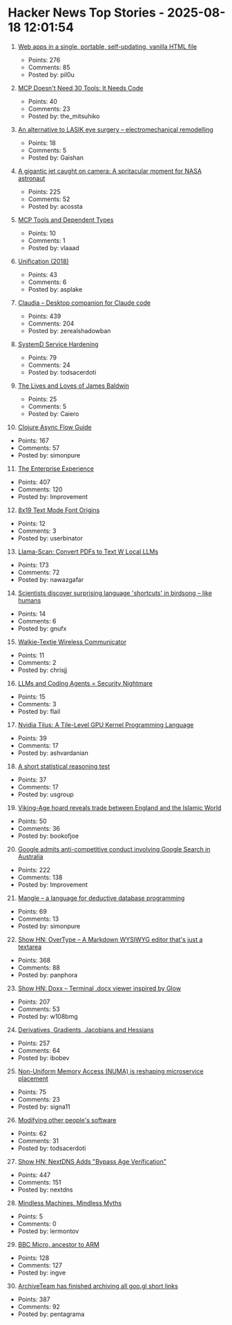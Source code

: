 # Hacker News Top Stories - 2025-08-18 12:01:54

1. [Web apps in a single, portable, self-updating, vanilla HTML file](https://hyperclay.com/)
   - Points: 276
   - Comments: 85
   - Posted by: pil0u

2. [MCP Doesn't Need 30 Tools: It Needs Code](https://lucumr.pocoo.org/2025/8/18/code-mcps/)
   - Points: 40
   - Comments: 23
   - Posted by: the_mitsuhiko

3. [An alternative to LASIK eye surgery – electromechanical remodelling](https://medicalxpress.com/news/2025-08-alternative-lasik-lasers.html)
   - Points: 18
   - Comments: 5
   - Posted by: Gaishan

4. [A gigantic jet caught on camera: A spritacular moment for NASA astronaut](https://science.nasa.gov/science-research/heliophysics/a-gigantic-jet-caught-on-camera-a-spritacular-moment-for-nasa-astronaut-nicole-ayers/)
   - Points: 225
   - Comments: 52
   - Posted by: acossta

5. [MCP Tools and Dependent Types](https://vlaaad.github.io/mcp-tools-with-dependent-types)
   - Points: 10
   - Comments: 1
   - Posted by: vlaaad

6. [Unification (2018)](https://eli.thegreenplace.net/2018/unification/)
   - Points: 43
   - Comments: 6
   - Posted by: asplake

7. [Claudia – Desktop companion for Claude code](https://claudiacode.com/)
   - Points: 439
   - Comments: 204
   - Posted by: zerealshadowban

8. [SystemD Service Hardening](https://roguesecurity.dev/blog/systemd-hardening)
   - Points: 79
   - Comments: 24
   - Posted by: todsacerdoti

9. [The Lives and Loves of James Baldwin](https://www.newyorker.com/magazine/2025/08/18/baldwin-a-love-story-nicholas-boggs-book-review)
   - Points: 25
   - Comments: 5
   - Posted by: Caiero

10. [Clojure Async Flow Guide](https://clojure.github.io/core.async/flow-guide.html)
   - Points: 167
   - Comments: 57
   - Posted by: simonpure

11. [The Enterprise Experience](https://churchofturing.github.io/the-enterprise-experience.html)
   - Points: 407
   - Comments: 120
   - Posted by: Improvement

12. [8x19 Text Mode Font Origins](https://www.os2museum.com/wp/8x19-text-mode-font-origins/)
   - Points: 12
   - Comments: 3
   - Posted by: userbinator

13. [Llama-Scan: Convert PDFs to Text W Local LLMs](https://github.com/ngafar/llama-scan)
   - Points: 173
   - Comments: 72
   - Posted by: nawazgafar

14. [Scientists discover surprising language 'shortcuts' in birdsong – like humans](https://www.manchester.ac.uk/about/news/scientists-discover-surprising-language-shortcuts-in-birdsong--just-like-humans/)
   - Points: 14
   - Comments: 6
   - Posted by: gnufx

15. [Walkie-Textie Wireless Communicator](http://www.technoblogy.com/show?2AON)
   - Points: 11
   - Comments: 2
   - Posted by: chrisjj

16. [LLMs and Coding Agents = Security Nightmare](https://garymarcus.substack.com/p/llms-coding-agents-security-nightmare)
   - Points: 15
   - Comments: 3
   - Posted by: flail

17. [Nvidia Tilus: A Tile-Level GPU Kernel Programming Language](https://github.com/NVIDIA/tilus)
   - Points: 39
   - Comments: 17
   - Posted by: ashvardanian

18. [A short statistical reasoning test](https://emiruz.com/post/2025-08-17-statistical-reasoning/)
   - Points: 37
   - Comments: 17
   - Posted by: usgroup

19. [Viking-Age hoard reveals trade between England and the Islamic World](https://www.heritagedaily.com/2025/08/viking-age-hoard-reveals-trade-between-england-and-the-islamic-world/155786)
   - Points: 50
   - Comments: 36
   - Posted by: bookofjoe

20. [Google admits anti-competitive conduct involving Google Search in Australia](https://www.accc.gov.au/media-release/google-admits-anti-competitive-conduct-involving-google-search-in-australia)
   - Points: 222
   - Comments: 138
   - Posted by: Improvement

21. [Mangle – a language for deductive database programming](https://github.com/google/mangle)
   - Points: 69
   - Comments: 13
   - Posted by: simonpure

22. [Show HN: OverType – A Markdown WYSIWYG editor that's just a textarea](undefined)
   - Points: 368
   - Comments: 88
   - Posted by: panphora

23. [Show HN: Doxx – Terminal .docx viewer inspired by Glow](https://github.com/bgreenwell/doxx)
   - Points: 207
   - Comments: 53
   - Posted by: w108bmg

24. [Derivatives, Gradients, Jacobians and Hessians](https://blog.demofox.org/2025/08/16/derivatives-gradients-jacobians-and-hessians-oh-my/)
   - Points: 257
   - Comments: 64
   - Posted by: ibobev

25. [Non-Uniform Memory Access (NUMA) is reshaping microservice placement](https://codemia.io/blog/path/NUMA-Is-the-New-Network-How-Per-Socket-Memory-Models-Are-Reshaping-Microservice-Placement)
   - Points: 75
   - Comments: 23
   - Posted by: signa11

26. [Modifying other people's software](https://natkr.com/2025-08-14-modifying-other-peoples-software/)
   - Points: 62
   - Comments: 31
   - Posted by: todsacerdoti

27. [Show HN: NextDNS Adds "Bypass Age Verification"](undefined)
   - Points: 447
   - Comments: 151
   - Posted by: nextdns

28. [Mindless Machines, Mindless Myths](https://lareviewofbooks.org/article/mindless-machines-mindless-myths/)
   - Points: 5
   - Comments: 0
   - Posted by: lermontov

29. [BBC Micro, ancestor to ARM](https://retrogamecoders.com/bbc-micro-the-ancestor-to-a-device-you-are-guaranteed-to-own/)
   - Points: 128
   - Comments: 127
   - Posted by: ingve

30. [ArchiveTeam has finished archiving all goo.gl short links](https://tracker.archiveteam.org/goo-gl/)
   - Points: 387
   - Comments: 92
   - Posted by: pentagrama

